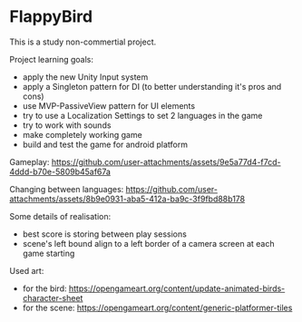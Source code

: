 # FlappyBird

This is a study non-commertial project.


Project learning goals:
- apply the new Unity Input system
- apply a Singleton pattern for DI (to better understanding it's pros and cons)
- use MVP-PassiveView pattern for UI elements
- try to use a Localization Settings to set 2 languages in the game
- try to work with sounds
- make completely working game
- build and test the game for android platform

Gameplay:
https://github.com/user-attachments/assets/9e5a77d4-f7cd-4ddd-b70e-5809b45af67a

Changing between languages:
https://github.com/user-attachments/assets/8b9e0931-aba5-412a-ba9c-3f9fbd88b178



Some details of realisation:
- best score is storing between play sessions
- scene's left bound align to a left border of a camera screen at each game starting


Used art:
- for the bird: https://opengameart.org/content/update-animated-birds-character-sheet
- for the scene: https://opengameart.org/content/generic-platformer-tiles
